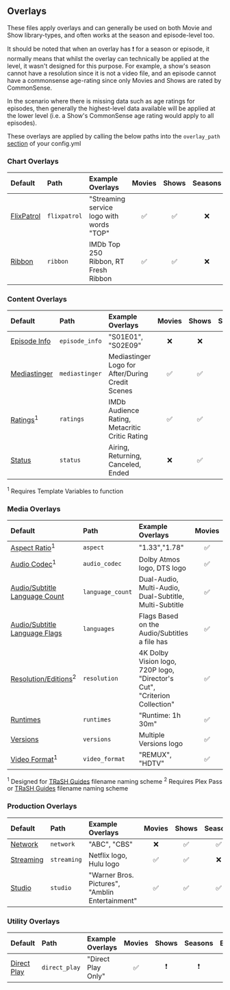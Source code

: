 ## Overlays

These files apply overlays and can generally be used on both Movie and Show library-types, and often works at the season and episode-level too.

It should be noted that when an overlay has &#10071; for a season or episode, it normally means that whilst the overlay can technically be applied at the level, it wasn't designed for this purpose. For example, a show's season cannot have a resolution since it is not a video file, and an episode cannot have a commonsense age-rating since only Movies and Shows are rated by CommonSense. 

In the scenario where there is missing data such as age ratings for episodes, then generally the highest-level data available will be applied at the lower level (i.e. a Show's CommonSense age rating would apply to all episodes).

These overlays are applied by calling the below paths into the `overlay_path` [section](../config/libraries.md#overlay-path) of your config.yml

### Chart Overlays

| Default                           | Path         | Example Overlays                         |  Movies  |  Shows  | Seasons  | Episodes |
|:----------------------------------|:-------------|:-----------------------------------------|:--------:|:-------:|:--------:|:--------:|
| [FlixPatrol](overlays/flixpatrol) | `flixpatrol` | "Streaming service logo with words "TOP" | &#9989;  | &#9989; | &#10060; | &#10060; |
| [Ribbon](overlays/ribbon)         | `ribbon`     | IMDb Top 250 Ribbon, RT Fresh Ribbon     | &#9989;  | &#9989; | &#10060; | &#10060; |

### Content Overlays

| Default                                 | Path           | Example Overlays                                 |  Movies  |  Shows   | Seasons  | Episodes |
|:----------------------------------------|:---------------|:-------------------------------------------------|:--------:|:--------:|:--------:|:--------:|
| [Episode Info](overlays/episode_info)   | `episode_info` | "S01E01", "S02E09"                               | &#10060; | &#10060; | &#10060; | &#9989;  |
| [Mediastinger](overlays/mediastinger)   | `mediastinger` | Mediastinger Logo for After/During Credit Scenes | &#9989;  | &#9989;  | &#10060; | &#10060; |
| [Ratings](overlays/ratings)<sup>1</sup> | `ratings`      | IMDb Audience Rating, Metacritic Critic Rating   | &#9989;  | &#9989;  | &#10060; | &#9989;  |
| [Status](overlays/status)               | `status`       | Airing, Returning, Canceled, Ended               | &#10060; | &#9989;  | &#10060; | &#10060; |

<sup>1</sup> Requires Template Variables to function

### Media Overlays

| Default                                                  | Path             | Example Overlays                                                          | Movies  |  Shows   | Seasons  | Episodes |
|:---------------------------------------------------------|:-----------------|:--------------------------------------------------------------------------|:-------:|:--------:|:--------:|:--------:|
| [Aspect Ratio](overlays/aspect)<sup>1</sup>              | `aspect`         | "1.33","1.78"                                                             | &#9989; | &#9989;  | &#9989;  | &#9989;  |
| [Audio Codec](overlays/audio_codec)<sup>1</sup>          | `audio_codec`    | Dolby Atmos logo, DTS logo                                                | &#9989; | &#9989;  | &#9989;  | &#9989;  |
| [Audio/Subtitle Language Count](overlays/language_count) | `language_count` | Dual-Audio, Multi-Audio, Dual-Subtitle, Multi-Subtitle                    | &#9989; | &#9989;  | &#9989;  | &#9989;  |
| [Audio/Subtitle Language Flags](overlays/languages)      | `languages`      | Flags Based on the Audio/Subtitles a file has                             | &#9989; | &#9989;  | &#9989;  | &#9989;  |
| [Resolution/Editions](overlays/resolution)<sup>2</sup>   | `resolution`     | 4K Dolby Vision logo, 720P logo, "Director's Cut", "Criterion Collection" | &#9989; | &#9989;  | &#10060; | &#9989;  |
| [Runtimes](overlays/runtimes)                            | `runtimes`       | "Runtime: 1h 30m"                                                         | &#9989; | &#9989;  | &#10060; | &#9989;  |
| [Versions](overlays/versions)                            | `versions`       | Multiple Versions logo                                                    | &#9989; | &#9989;  | &#9989;  | &#9989;  |
| [Video Format](overlays/video_format)<sup>1</sup>        | `video_format`   | "REMUX", "HDTV"                                                           | &#9989; | &#10071; | &#10071; | &#9989;  |

<sup>1</sup> Designed for [TRaSH Guides](https://trash-guides.info/) filename naming scheme
<sup>2</sup> Requires Plex Pass or [TRaSH Guides](https://trash-guides.info/) filename naming scheme

### Production Overlays

| Default                         | Path        | Example Overlays                                |  Movies  |  Shows  | Seasons  | Episodes |
|:--------------------------------|:------------|:------------------------------------------------|:--------:|:-------:|:--------:|:--------:|
| [Network](overlays/network)     | `network`   | "ABC", "CBS"                                    | &#10060; | &#9989; | &#9989;  | &#9989;  |
| [Streaming](overlays/streaming) | `streaming` | Netflix logo, Hulu logo                         | &#9989;  | &#9989; | &#10060; | &#10060; |
| [Studio](overlays/studio)       | `studio`    | "Warner Bros. Pictures", "Amblin Entertainment" | &#9989;  | &#9989; | &#9989;  | &#9989;  |

### Utility Overlays

| Default                             | Path          | Example Overlays   | Movies  |  Shows   | Seasons  | Episodes |
|:------------------------------------|:--------------|:-------------------|:-------:|:--------:|:--------:|:--------:|
| [Direct Play](overlays/direct_play) | `direct_play` | "Direct Play Only" | &#9989; | &#10071; | &#10071; | &#9989;  |
